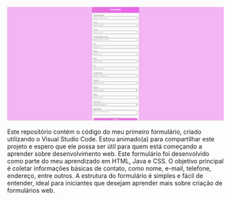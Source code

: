 ![priview](./assets/preview.png)


Este repositório contém o código do meu primeiro formulário, criado utilizando o Visual Studio Code. Estou animado(a) para compartilhar este projeto e espero que ele possa ser útil para quem está começando a aprender sobre desenvolvimento web. Este formulário foi desenvolvido como parte do meu aprendizado em HTML, Java e CSS. O objetivo principal é coletar informações básicas de contato, como nome, e-mail, telefone, endereço, entre outros. A estrutura do formulário é simples e fácil de entender, ideal para iniciantes que desejam aprender mais sobre criação de formulários web.